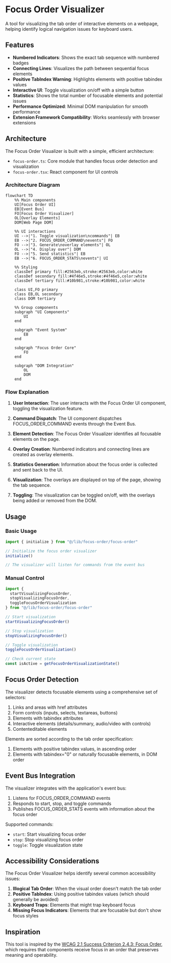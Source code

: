 # Focus Order Visualizer

A tool for visualizing the tab order of interactive elements on a webpage, helping identify logical navigation issues for keyboard users.

## Features

- **Numbered Indicators**: Shows the exact tab sequence with numbered badges
- **Connecting Lines**: Visualizes the path between sequential focus elements
- **Positive TabIndex Warning**: Highlights elements with positive tabindex values
- **Interactive UI**: Toggle visualization on/off with a simple button
- **Statistics**: Shows the total number of focusable elements and potential issues
- **Performance Optimized**: Minimal DOM manipulation for smooth performance
- **Extension Framework Compatibility**: Works seamlessly with browser extensions

## Architecture

The Focus Order Visualizer is built with a simple, efficient architecture:

- `focus-order.ts`: Core module that handles focus order detection and visualization
- `focus-order.tsx`: React component for UI controls

### Architecture Diagram

```mermaid
flowchart TD
    %% Main components
    UI[Focus Order UI]
    EB[Event Bus]
    FO[Focus Order Visualizer]
    OL[Overlay Elements]
    DOM[Web Page DOM]

    %% UI interactions
    UI -->|"1. Toggle visualization\ncommands"| EB
    EB -->|"2. FOCUS_ORDER_COMMAND\nevents"| FO
    FO -->|"3. Generate\noverlay elements"| OL
    OL -->|"4. Display over"| DOM
    FO -->|"5. Send statistics"| EB
    EB -->|"6. FOCUS_ORDER_STATS\nevents"| UI

    %% Styling
    classDef primary fill:#2563eb,stroke:#2563eb,color:white
    classDef secondary fill:#4f46e5,stroke:#4f46e5,color:white
    classDef tertiary fill:#10b981,stroke:#10b981,color:white

    class UI,FO primary
    class EB,OL secondary
    class DOM tertiary

    %% Group components
    subgraph "UI Components"
        UI
    end

    subgraph "Event System"
        EB
    end

    subgraph "Focus Order Core"
        FO
    end

    subgraph "DOM Integration"
        OL
        DOM
    end
```

### Flow Explanation

1. **User Interaction**: The user interacts with the Focus Order UI component, toggling the visualization feature.

2. **Command Dispatch**: The UI component dispatches FOCUS_ORDER_COMMAND events through the Event Bus.

3. **Element Detection**: The Focus Order Visualizer identifies all focusable elements on the page.

4. **Overlay Creation**: Numbered indicators and connecting lines are created as overlay elements.

5. **Statistics Generation**: Information about the focus order is collected and sent back to the UI.

6. **Visualization**: The overlays are displayed on top of the page, showing the tab sequence.

7. **Toggling**: The visualization can be toggled on/off, with the overlays being added or removed from the DOM.

## Usage

### Basic Usage

```typescript
import { initialize } from "@/lib/focus-order/focus-order"

// Initialize the focus order visualizer
initialize()

// The visualizer will listen for commands from the event bus
```

### Manual Control

```typescript
import {
  startVisualizingFocusOrder,
  stopVisualizingFocusOrder,
  toggleFocusOrderVisualization
} from "@/lib/focus-order/focus-order"

// Start visualization
startVisualizingFocusOrder()

// Stop visualization
stopVisualizingFocusOrder()

// Toggle visualization
toggleFocusOrderVisualization()

// Check current state
const isActive = getFocusOrderVisualizationState()
```

## Focus Order Detection

The visualizer detects focusable elements using a comprehensive set of selectors:

1. Links and areas with href attributes
2. Form controls (inputs, selects, textareas, buttons)
3. Elements with tabindex attributes
4. Interactive elements (details/summary, audio/video with controls)
5. Contenteditable elements

Elements are sorted according to the tab order specification:

1. Elements with positive tabindex values, in ascending order
2. Elements with tabindex="0" or naturally focusable elements, in DOM order

## Event Bus Integration

The visualizer integrates with the application's event bus:

1. Listens for FOCUS_ORDER_COMMAND events
2. Responds to start, stop, and toggle commands
3. Publishes FOCUS_ORDER_STATS events with information about the focus order

Supported commands:

- `start`: Start visualizing focus order
- `stop`: Stop visualizing focus order
- `toggle`: Toggle visualization state

## Accessibility Considerations

The Focus Order Visualizer helps identify several common accessibility issues:

1. **Illogical Tab Order**: When the visual order doesn't match the tab order
2. **Positive TabIndex**: Using positive tabindex values (which should generally be avoided)
3. **Keyboard Traps**: Elements that might trap keyboard focus
4. **Missing Focus Indicators**: Elements that are focusable but don't show focus styles

## Inspiration

This tool is inspired by the [WCAG 2.1 Success Criterion 2.4.3: Focus Order](https://www.w3.org/WAI/WCAG21/Understanding/focus-order.html), which requires that components receive focus in an order that preserves meaning and operability.
